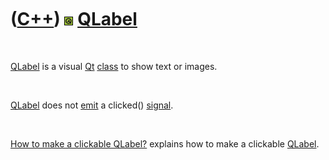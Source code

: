 



 

 

 

 

 

([C++](Cpp.htm)) ![Qt](PicQt.png) [QLabel](CppQLabel.htm)
=========================================================

 

[QLabel](CppQLabel.htm) is a visual [Qt](CppQt.htm)
[class](CppClass.htm) to show text or images.

 

[QLabel](CppQLabel.htm) does not [emit](CppEmit.htm) a clicked()
[signal](CppSignal.htm).

 

[How to make a clickable QLabel?](CppQtClickableLabel.htm) explains how
to make a clickable [QLabel](CppQLabel.htm).

 

 

 

 

 





 



